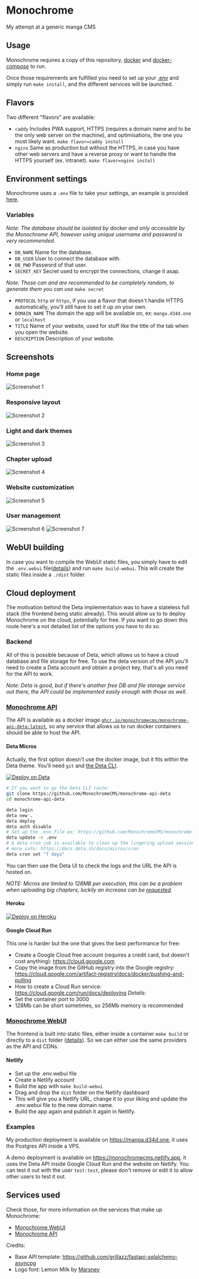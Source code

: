 # Monochrome

 My attempt at a generic manga CMS

## Usage

Monochrome requires a copy of this repository,
[docker](https://docs.docker.com/engine/install/)
and [docker-compose](https://docs.docker.com/compose/install/) to run.

Once those requirements are fulfilled you need to set up your
[.env](#environment-settings) and simply run
`make install`, and the different services will be launched.

## Flavors

Two different "flavors" are available:

* `caddy` Includes PWA support, HTTPS (requires a domain name and to be the
  only web server on the machine), and optimisations, the one you most
  likely want. `make flavor=caddy install`
* `nginx` Same as production but without the HTTPS, in case you have other web
  servers and have a reverse proxy or want to handle the HTTPS yourself
  (ex. intranet). `make flavor=nginx install`

## Environment settings

Monochrome uses a `.env` file to take your settings,
an example is provided [here](.env.example).

### Variables

*Note: The database should be isolated by docker and only accessible by the
Monochrome API, however using unique username and password is very recommended.*

* `DB_NAME` Name for the database.
* `DB_USER` User to connect the database with.
* `DB_PWD` Password of that user.
* `SECRET_KEY` Secret used to encrypt the connections, change it asap.

*Note: Those can and are recommended to be completely random, to generate them
you can use* `make secret`

* `PROTOCOL` `http` or `https`, if you use a flavor that doesn't handle HTTPS
  automatically, you'll still have to set it up on your own.
* `DOMAIN_NAME` The domain the app will be available on, ex: `manga.d34d.one`
  or `localhost`
* `TITLE` Name of your website, used for stuff like the title of the tab when
  you open the website.
* `DESCRIPTION` Description of your website.

## Screenshots

### Home page

![Screenshot 1](.github/assets/monochrome_1.png)

### Responsive layout

![Screenshot 2](.github/assets/monochrome_2.png)

### Light and dark themes

![Screenshot 3](.github/assets/monochrome_3.png)

### Chapter upload

![Screenshot 4](.github/assets/monochrome_4.png)

### Website customization

![Screenshot 5](.github/assets/monochrome_5.png)

### User management

![Screenshot 6](.github/assets/monochrome_6.png)
![Screenshot 7](.github/assets/monochrome_7.png)

## WebUI building

In case you want to compile the WebUI static files, you simply have to edit the
`.env.webui` file([details](https://github.com/MonochromeCMS/monochrome-webui#environment-variables))
and run `make build-webui`. This will create the static files inside a `./dist` folder.

## Cloud deployment

The motivation behind the Deta implementation was to have a stateless full stack
(the frontend being static already). This would allow us to to deploy Monochrome
on the cloud, potentially for free. If you want to go down this route here's a
not detailed list of the options you have to do so.

### Backend

All of this is possible because of Deta, which allows us to have a cloud
database and file storage for free. To use the deta version of the API you'll
need to create a Deta account and obtain a project key, that's all you need
for the API to work.

*Note: Deta is good, but if there's another free DB and file storage service
out there, the API could be implemented easily enough with those as well.*

### [Monochrome API](https://github.com/MonochromeCMS/monochrome-api)

The API is available as a docker image
[`ghcr.io/monochromecms/monochrome-api-deta:latest`](https://github.com/MonochromeCMS/monochrome-api/pkgs/container/monochrome-api),
so any service that allows us to run docker containers should be able to host
the API.

#### Deta Micros

Actually, the first option doesn't use the docker image, but it fits within the
Deta theme. You'll need `git` and [the Deta CLI](https://docs.deta.sh/docs/cli/install).

[![Deploy on Deta](https://button.deta.dev/1/svg)](https://go.deta.dev/deploy?repo=https://github.com/MonochromeCMS/monochrome-api)

```bash
# If you want to go the Deta CLI route:
git clone https://github.com/MonochromeCMS/monochrome-api-deta
cd monochrome-api-deta

deta login
deta new .
deta deploy
deta auth disable
# Set up the .env file ex: https://github.com/MonochromeCMS/monochrome-api-deta/blob/main/.env.example
deta update -e .env
# A deta cron job is available to clean up the lingering upload sessions,
# more info: https://docs.deta.sh/docs/micros/cron
deta cron set "7 days"
```

You can then use the Deta UI to check the logs and the URL the API is hosted on.

*NOTE: Micros are limited to 128MB per execution, this can be a problem when
uploading big chapters, luckily an increase can be [requested](https://form.deta.dev/memory).*

#### Heroku

[![Deploy on Heroku](https://www.herokucdn.com/deploy/button.svg)](https://heroku.com/deploy?template=https://github.com/MonochromeCMS/monochrome-api)

#### Google Cloud Run

This one is harder but the one that gives the best performance for free:

* Create a Google Cloud free account (requires a credit card, but doesn't cost
  anything): https://cloud.google.com
* Copy the image from the GitHub registry into the Google registry:
  https://cloud.google.com/artifact-registry/docs/docker/pushing-and-pulling
* How to create a Cloud Run service:
  https://cloud.google.com/run/docs/deploying
*Details:*
* Set the container port to 3000
* 128Mb can be short sometimes, so 256Mb memory is recommended

### [Monochrome WebUI](https://github.com/MonochromeCMS/monochrome-webui)

The frontend is built into static files, either inside a container `make build`
or directly to a `dist` folder ([details](https://github.com/MonochromeCMS/Monochrome#webui-building)).
So we can either use the same providers as the API and CDNs.

#### Netlify

* Set up the .env.webui file
* Create a Netlify account
* Build the app with `make build-webui`
* Drag and drop the `dist` folder on the Netlify dashboard
* This will give you a Netlify URL, change it to your liking and update the
  .env.webui file to the new domain name.
* Build the app again and publish it again in Netlify.

### Examples

My production deployment is available on https://manga.d34d.one, it uses the
Postgres API inside a VPS.

A demo deployment is available on https://monochromecms.netlify.app, it uses
the Deta API inside Google Cloud Run and the website on Netlify.
You can test it out with the user `test:test`, please don't remove or edit
it to allow other users to test it out.

## Services used

Check those, for more information on the services that make up Monochrome:
* [Monochrome WebUI](https://github.com/MonochromeCMS/monochrome-webui)
* [Monochrome API](https://github.com/MonochromeCMS/monochrome-api)
  
Credits:
* Base API template: https://github.com/grillazz/fastapi-sqlalchemy-asyncpg
* Logo font: Lemon Milk by [Marsnev](https://marsnev.com/)
